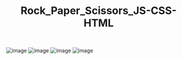 <h1 align = center> Rock_Paper_Scissors_JS-CSS-HTML</h1><br>

![image](https://github.com/RogerThatTan/Rock_Paper_Scissors_JS-CSS-HTML/assets/101284808/fd256410-1264-445b-b5ab-3119fcaddefc)
![image](https://github.com/RogerThatTan/Rock_Paper_Scissors_JS-CSS-HTML/assets/101284808/ef8134d5-77ae-4362-a0b7-815ec8c6d67e)
![image](https://github.com/RogerThatTan/Rock_Paper_Scissors_JS-CSS-HTML/assets/101284808/b8a6138c-2d8c-424d-8620-d2c62ba21bde)
![image](https://github.com/RogerThatTan/Rock_Paper_Scissors_JS-CSS-HTML/assets/101284808/cdcda173-c8d7-4e45-a9ce-14f5d35728fe)

